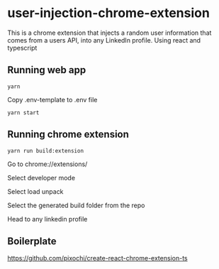 # user-injection-chrome-extension

This is a chrome extension that injects a random user information that comes from a users API, into any LinkedIn profile. Using react and typescript

## Running web app

```
yarn
```

Copy .env-template to .env file

```
yarn start
```

## Running chrome extension

```
yarn run build:extension
```

Go to chrome://extensions/

Select developer mode

Select load unpack

Select the generated build folder from the repo

Head to any linkedin profile

## Boilerplate

https://github.com/pixochi/create-react-chrome-extension-ts
